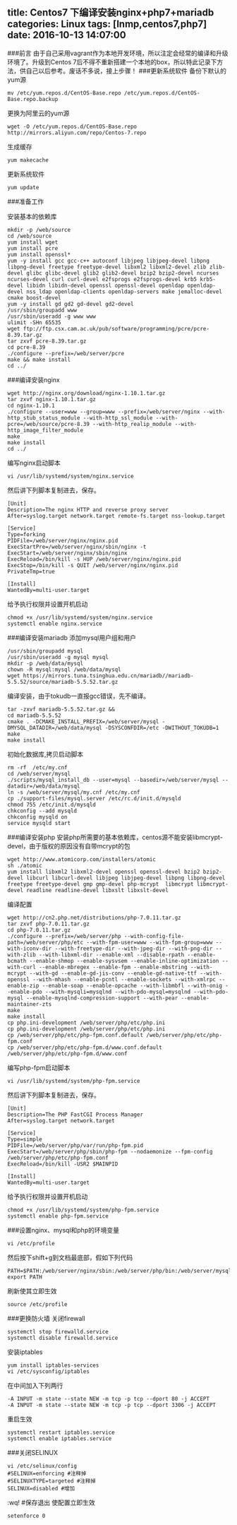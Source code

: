 title: Centos7 下编译安装nginx+php7+mariadb
categories: Linux
tags: [lnmp,centos7,php7]
date: 2016-10-13 14:07:00
---
###前言
由于自己采用vagrant作为本地开发环境，所以注定会经常的编译和升级环境了。升级到Centos 7后不得不重新搭建一个本地的box，所以特此记录下方法，供自己以后参考。废话不多说，接上步骤！
###更新系统软件
备份下默认的yum源
```shell
mv /etc/yum.repos.d/CentOS-Base.repo /etc/yum.repos.d/CentOS-Base.repo.backup
```
更换为阿里云的yum源
```shell
wget -O /etc/yum.repos.d/CentOS-Base.repo http://mirrors.aliyun.com/repo/Centos-7.repo
```
生成缓存
```shell
yum makecache
```
更新系统软件
```shell
yum update
```

###准备工作

安装基本的依赖库
```shell
mkdir -p /web/source
cd /web/source
yum install wget
yum install pcre
yum install openssl*
yum -y install gcc gcc-c++ autoconf libjpeg libjpeg-devel libpng libpng-devel freetype freetype-devel libxml2 libxml2-devel zlib zlib-devel glibc glibc-devel glib2 glib2-devel bzip2 bzip2-devel ncurses ncurses-devel curl curl-devel e2fsprogs e2fsprogs-devel krb5 krb5-devel libidn libidn-devel openssl openssl-devel openldap openldap-devel nss_ldap openldap-clients openldap-servers make jemalloc-devel  cmake boost-devel
yum -y install gd gd2 gd-devel gd2-devel
/usr/sbin/groupadd www
/usr/sbin/useradd -g www www
ulimit -SHn 65535
wget ftp://ftp.csx.cam.ac.uk/pub/software/programming/pcre/pcre-8.39.tar.gz
tar zxvf pcre-8.39.tar.gz
cd pcre-8.39
./configure --prefix=/web/server/pcre
make && make install
cd ../
```
###编译安装nginx

```shell
wget http://nginx.org/download/nginx-1.10.1.tar.gz
tar zxvf nginx-1.10.1.tar.gz  
cd nginx-1.10.1  
./configure --user=www --group=www --prefix=/web/server/nginx --with-http_stub_status_module --with-http_ssl_module --with-pcre=/web/source/pcre-8.39 --with-http_realip_module --with-http_image_filter_module  
make  
make install  
cd ../  
```
编写nginx启动脚本
```shell
vi /usr/lib/systemd/system/nginx.service
```
然后讲下列脚本复制进去，保存。
```shell
[Unit]
Description=The nginx HTTP and reverse proxy server
After=syslog.target network.target remote-fs.target nss-lookup.target

[Service]
Type=forking
PIDFile=/web/server/nginx/nginx.pid
ExecStartPre=/web/server/nginx/sbin/nginx -t
ExecStart=/web/server/nginx/sbin/nginx
ExecReload=/bin/kill -s HUP /web/server/nginx/nginx.pid
ExecStop=/bin/kill -s QUIT /web/server/nginx/nginx.pid
PrivateTmp=true

[Install]
WantedBy=multi-user.target
```
给予执行权限并设置开机启动
```shell
chmod +x /usr/lib/systemd/system/nginx.service
systemctl enable nginx.service
```

###编译安装mariadb
添加mysql用户组和用户
```shell
/usr/sbin/groupadd mysql  
/usr/sbin/useradd -g mysql mysql
mkdir -p /web/data/mysql 
chown -R mysql:mysql /web/data/mysql
wget https://mirrors.tuna.tsinghua.edu.cn/mariadb//mariadb-5.5.52/source/mariadb-5.5.52.tar.gz
```
编译安装，由于tokudb一直报gcc错误，先不编译。
```shell
tar -zxvf mariadb-5.5.52.tar.gz &&
cd mariadb-5.5.52
cmake . -DCMAKE_INSTALL_PREFIX=/web/server/mysql -DMYSQL_DATADIR=/web/data/mysql -DSYSCONFDIR=/etc -DWITHOUT_TOKUDB=1
make
make install
```
初始化数据库,拷贝启动脚本
```shell
rm -rf  /etc/my.cnf 
cd /web/server/mysql
./scripts/mysql_install_db --user=mysql --basedir=/web/server/mysql --datadir=/web/data/mysql
ln -s /web/server/mysql/my.cnf /etc/my.cnf 
cp ./support-files/mysql.server /etc/rc.d/init.d/mysqld 
chmod 755 /etc/init.d/mysqld 
chkconfig --add mysqld
chkconfig mysqld on
service mysqld start
```

###编译安装php
安装php所需要的基本依赖库，centos源不能安装libmcrypt-devel，由于版权的原因没有自带mcrypt的包
```shell
wget http://www.atomicorp.com/installers/atomic
sh ./atomic
yum install libxml2 libxml2-devel openssl openssl-devel bzip2 bzip2-devel libcurl libcurl-devel libjpeg libjpeg-devel libpng libpng-devel freetype freetype-devel gmp gmp-devel php-mcrypt  libmcrypt libmcrypt-devel readline readline-devel libxslt libxslt-devel
```
编译配置
```shell
wget http://cn2.php.net/distributions/php-7.0.11.tar.gz
tar zxvf php-7.0.11.tar.gz
cd php-7.0.11.tar.gz
./configure --prefix=/web/server/php --with-config-file-path=/web/server/php/etc --with-fpm-user=www --with-fpm-group=www --with-iconv-dir --with-freetype-dir --with-jpeg-dir --with-png-dir --with-zlib --with-libxml-dir --enable-xml --disable-rpath --enable-bcmath --enable-shmop --enable-sysvsem --enable-inline-optimization --with-curl --enable-mbregex --enable-fpm --enable-mbstring --with-mcrypt --with-gd --enable-gd-jis-conv --enable-gd-native-ttf --with-openssl --with-mhash --enable-pcntl --enable-sockets --with-xmlrpc --enable-zip --enable-soap --enable-opcache --with-libmbfl --with-onig --enable-pdo --with-mysqli=mysqlnd --with-pdo-mysql=mysqlnd --with-pdo-mysql --enable-mysqlnd-compression-support --with-pear --enable-maintainer-zts   
make  
make install  
cp php.ini-development /web/server/php/etc/php.ini  
cp php.ini-development /web/server/php/etc/php.ini
cp /web/server/php/etc/php-fpm.conf.default /web/server/php/etc/php-fpm.conf
cp /web/server/php/etc/php-fpm.d/www.conf.default /web/server/php/etc/php-fpm.d/www.conf
```
编写php-fpm启动脚本
```shell
vi /usr/lib/systemd/system/php-fpm.service
```
然后讲下列脚本复制进去，保存。
```shell
[Unit]
Description=The PHP FastCGI Process Manager
After=syslog.target network.target

[Service]
Type=simple
PIDFile=/web/server/php/var/run/php-fpm.pid
ExecStart=/web/server/php/sbin/php-fpm --nodaemonize --fpm-config /web/server/php/etc/php-fpm.conf
ExecReload=/bin/kill -USR2 $MAINPID

[Install]
WantedBy=multi-user.target

```
给予执行权限并设置开机启动
```shell
chmod +x /usr/lib/systemd/system/php-fpm.service
systemctl enable php-fpm.service
```

###设置nginx、mysql和php的环境变量
```shell
vi /etc/profile
```
然后按下shift+g到文档最底部，假如下列代码
```shell
PATH=$PATH:/web/server/nginx/sbin:/web/server/php/bin:/web/server/mysql/bin
export PATH
```
刷新使其立即生效
```shell
source /etc/profile
```

###更换防火墙
关闭firewall
```shell
systemctl stop firewalld.service 
systemctl disable firewalld.service 
```
安装iptables
```shell
yum install iptables-services 
vi /etc/sysconfig/iptables 
```
在中间加入下列两行
```shell
-A INPUT -m state --state NEW -m tcp -p tcp --dport 80 -j ACCEPT
-A INPUT -m state --state NEW -m tcp -p tcp --dport 3306 -j ACCEPT
```
重启生效
```shell
systemctl restart iptables.service 
systemctl enable iptables.service 
```

###关闭SELINUX
```shell
vi /etc/selinux/config
#SELINUX=enforcing #注释掉
#SELINUXTYPE=targeted #注释掉
SELINUX=disabled #增加
```
:wq! #保存退出
使配置立即生效
```shell
setenforce 0 
```